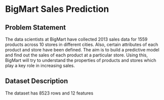 # BigMart Sales Prediction

## Problem Statement
The data scientists at BigMart have collected 2013 sales data for 1559 products across 10 stores in different cities. Also, certain attributes of each product and store have been defined. The aim is to build a predictive model and find out the sales of each product at a particular store. Using this, BigMart will try to understand the properties of products and stores which play a key role in increasing sales.

## Dataset Description
The dataset has 8523 rows and 12 features
